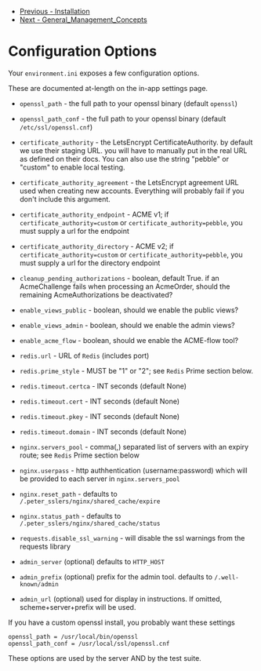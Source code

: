 * [Previous - Installation](https://github.com/aptise/peter_sslers/docs/Installation.md)
* [Next - General_Management_Concepts](https://github.com/aptise/peter_sslers/docs/General_Management_Concepts.md)

# Configuration Options

Your `environment.ini` exposes a few configuration options.

These are documented at-length on the in-app settings page.

* `openssl_path` - the full path to your openssl binary (default `openssl`)
* `openssl_path_conf` - the full path to your openssl binary (default `/etc/ssl/openssl.cnf`)

* `certificate_authority` - the LetsEncrypt CertificateAuthority. by default we
  use their staging URL. you will have to manually put in the real URL as defined on
  their docs. You can also use the string "pebble" or "custom" to enable local testing.
* `certificate_authority_agreement` - the LetsEncrypt agreement URL used when
  creating new accounts. Everything will probably fail if you don't include this argument.
* `certificate_authority_endpoint` - ACME v1; if `certificate_authority=custom` or
  `certificate_authority=pebble`, you must supply a url for the endpoint
* `certificate_authority_directory` - ACME v2; if `certificate_authority=custom` or
  `certificate_authority=pebble`, you must supply a url for the directory endpoint

* `cleanup_pending_authorizations` - boolean, default True. if an AcmeChallenge
  fails when processing an AcmeOrder, should the remaining AcmeAuthorizations be deactivated?

* `enable_views_public` - boolean, should we enable the public views?
* `enable_views_admin` - boolean, should we enable the admin views?
* `enable_acme_flow` - boolean, should we enable the ACME-flow tool?

* `redis.url` - URL of `Redis` (includes port)
* `redis.prime_style` - MUST be "1" or "2"; see `Redis` Prime section below.
* `redis.timeout.certca` - INT seconds (default None)
* `redis.timeout.cert` - INT seconds (default None)
* `redis.timeout.pkey` - INT seconds (default None)
* `redis.timeout.domain` - INT seconds (default None)

* `nginx.servers_pool` - comma(,) separated list of servers with an expiry route;
  see `Redis` Prime section below
* `nginx.userpass` - http authhentication (username:password) which will be provided
  to each server in `nginx.servers_pool`
* `nginx.reset_path` - defaults to `/.peter_sslers/nginx/shared_cache/expire`
* `nginx.status_path` - defaults to `/.peter_sslers/nginx/shared_cache/status`
* `requests.disable_ssl_warning` - will disable the ssl warnings from the requests
  library

* `admin_server` (optional) defaults to `HTTP_HOST`
* `admin_prefix` (optional) prefix for the admin tool. defaults to `/.well-known/admin`
* `admin_url` (optional) used for display in instructions. If omitted,
  scheme+server+prefix will be used.

If you have a custom openssl install, you probably want these settings

    openssl_path = /usr/local/bin/openssl
    openssl_path_conf = /usr/local/ssl/openssl.cnf

These options are used by the server AND by the test suite.
